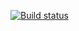 [![Build status](https://ci.appveyor.com/api/projects/status/y4eqhdy6orqu0gi7?svg=true)](https://ci.appveyor.com/project/Hrandis/bdd)